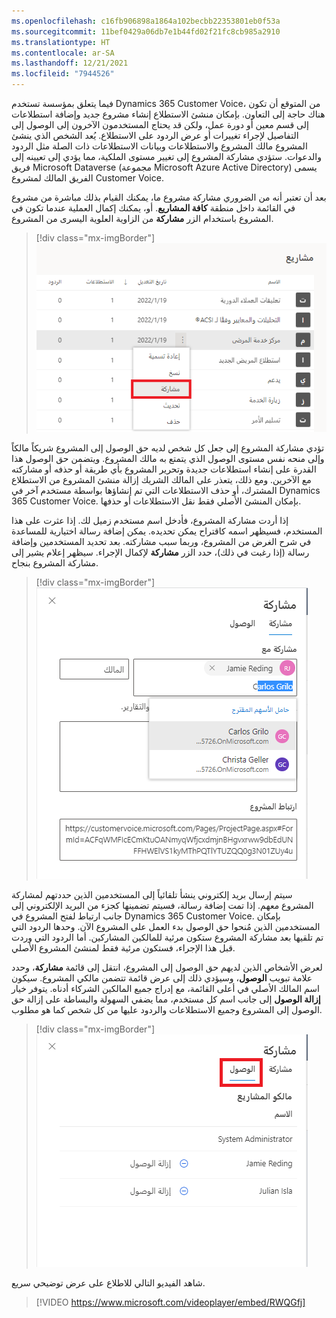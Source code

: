 ```yaml
---
ms.openlocfilehash: c16fb906898a1864a102becbb22353801eb0f53a
ms.sourcegitcommit: 11bef0429a06db7e1b44fd02f21fc8cb985a2910
ms.translationtype: HT
ms.contentlocale: ar-SA
ms.lasthandoff: 12/21/2021
ms.locfileid: "7944526"
---
```

فيما يتعلق بمؤسسة تستخدم Dynamics 365 Customer Voice، من المتوقع أن تكون هناك حاجة إلى التعاون. بإمكان منشئ الاستطلاع إنشاء مشروع جديد وإضافة استطلاعات إلى قسم معين أو دورة عمل، ولكن قد يحتاج المستخدمون الآخرون إلى الوصول إلى التفاصيل لإجراء تغييرات أو عرض الردود على الاستطلاع. يُعد الشخص الذي ينشئ المشروع مالك المشروع والاستطلاعات وبيانات الاستطلاعات ذات الصلة مثل الردود والدعوات. ستؤدي مشاركة المشروع إلى تغيير مستوى الملكية، مما يؤدي إلى تعيينه إلى فريق Microsoft Dataverse (مجموعة Microsoft Azure Active Directory) يسمى الفريق المالك لمشروع Customer Voice.

بعد أن تعتبر أنه من الضروري مشاركة مشروع ما، يمكنك القيام بذلك مباشرة من مشروع في القائمة داخل منطقة **كافة المشاريع**.
أو، يمكنك إكمال العملية عندما تكون في المشروع باستخدام الزر **مشاركة** من الزاوية العلوية اليسرى من المشروع.

> [!div class="mx-imgBorder"]
> [![لقطة شاشة لقائمة المشاريع في Dynamics 365 Customer Voice. القائمة على المشروع مفتوحة وقد تم تمييز الخيار "مشاركة".](../media/share-project.png)](../media/share-project.png#lightbox)

تؤدي مشاركة المشروع إلى جعل كل شخص لديه حق الوصول إلى المشروع شريكاً مالكاً وإلى منحه نفس مستوى الوصول الذي يتمتع به مالك المشروع.
ويتضمن حق الوصول هذا القدرة على إنشاء استطلاعات جديدة وتحرير المشروع بأي طريقة أو حذفه أو مشاركته مع الآخرين. ومع ذلك، يتعذر على المالك الشريك إزالة منشئ المشروع من الاستطلاع المشترك، أو حذف الاستطلاعات التي تم إنشاؤها بواسطة مستخدم آخر في Dynamics 365 Customer Voice. بإمكان المنشئ الأصلي فقط نقل الاستطلاعات أو حذفها.

إذا أردت مشاركة المشروع، فأدخل اسم مستخدم زميل لك. إذا عثرت على هذا المستخدم، فسيظهر اسمه كاقتراح يمكن تحديده. يمكن إضافة رسالة اختيارية للمساعدة في شرح الغرض من المشروع، وربما سبب مشاركته. بعد تحديد المستخدمين وإضافة رسالة (إذا رغبت في ذلك)، حدد الزر **مشاركة** لإكمال الإجراء. سيظهر إعلام يشير إلى مشاركة المشروع بنجاح.

> [!div class="mx-imgBorder"]
> [![لقطة شاشة للوحة "المشاركة" مفتوحة في Dynamics 365 Customer Voice. تمت إضافة مستخدم واحد بالفعل لمشاركة المشروع معه ويجري البحث عن مستخدم آخر.](../media/user-share.png)](../media/user-share.png#lightbox)

سيتم إرسال بريد إلكتروني ينشأ تلقائياً إلى المستخدمين الذين حددتهم لمشاركة المشروع معهم. إذا تمت إضافة رسالة، فسيتم تضمينها كجزء من البريد الإلكتروني إلى جانب ارتباط لفتح المشروع في Dynamics 365 Customer Voice. بإمكان المستخدمين الذين مُنحوا حق الوصول بدء العمل على المشروع الآن.
وحدها الردود التي تم تلقيها بعد مشاركة المشروع ستكون مرئية للمالكين المشاركين. أما الردود التي وردت قبل هذا الإجراء، فستكون مرئية فقط لمنشئ المشروع الأصلي.

لعرض الأشخاص الذين لديهم حق الوصول إلى المشروع، انتقل إلى قائمة **مشاركة**، وحدد علامة تبويب **الوصول**، وسيؤدي ذلك إلى عرض قائمة تتضمن مالكي المشروع. سيكون اسم المالك الأصلي في أعلى القائمة، مع إدراج جميع المالكين الشركاء أدناه. يتوفر خيار **إزالة الوصول** إلى جانب اسم كل مستخدم، مما يضفي السهولة والبساطة على إزالة حق الوصول إلى المشروع وجميع الاستطلاعات والردود عليها من كل شخص كما هو مطلوب.

> [!div class="mx-imgBorder"]
> [![لقطة شاشة لعلامة التبويب "الوصول" على لوحة "المشاركة" لمشروع في Dynamics 365 Customer Voice. تعرض علامة التبويب قائمة بمالكي المشروع مع القدرة على إزالة حق الوصول من اثنين منهم.](../media/share-access.png)](../media/share-access.png#lightbox)

شاهد الفيديو التالي للاطلاع على عرض توضيحي سريع.

> [!VIDEO https://www.microsoft.com/videoplayer/embed/RWQGfj]
